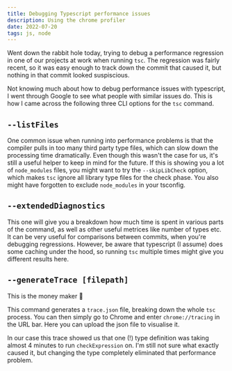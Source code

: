 ```yaml
---
title: Debugging Typescript performance issues
description: Using the chrome profiler
date: 2022-07-20
tags: js, node
---
```


Went down the rabbit hole today, trying to debug a performance regression in one of our projects at work when running `tsc`. The regression was fairly recent, so it was easy enough to track down the commit that caused it, but nothing in that commit looked suspiscious.

Not knowing much about how to debug performance issues with typescript, I went through Google to see what people with similar issues do. This is how I came across the following three CLI options for the `tsc` command.

## `--listFiles`

One common issue when running into performance problems is that the compiler pulls in too many third party type files, which can slow down the processing time dramatically. Even though this wasn't the case for us, it's still a useful helper to keep in mind for the future. If this is showing you a lot of `node_modules` files, you might want to try the `--skipLibCheck` option, which makes `tsc` ignore all library type files for the check phase. You also might have forgotten to exclude `node_modules` in your tsconfig.

## `--extendedDiagnostics`

This one will give you a breakdown how much time is spent in various parts of the command, as well as other useful metrices like number of types etc. It can be very useful for comparisons between commits, when you're debugging regressions. However, be aware that typescript (I assume) does some caching under the hood, so running `tsc` multiple times might give you different results here.

## `--generateTrace [filepath]`

This is the money maker 🚀

This command generates a `trace.json` file, breaking down the whole `tsc` process. You can then simply go to Chrome and enter `chrome://tracing` in the URL bar. Here you can upload the json file to visualise it.

In our case this trace showed us that one (!) type definition was taking almost 4 minutes to run `checkExpression` on. I'm still not sure what exactly caused it, but changing the type completely eliminated that performance problem.